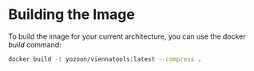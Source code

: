 # Building the Image

To build the image for your current architecture, you can use the docker _build_ command:
```bash
docker build -t yozoon/viennatools:latest --compress .
```

